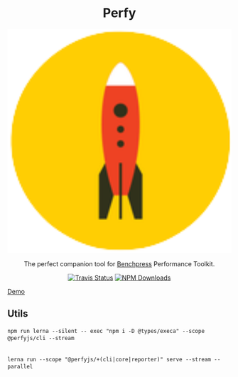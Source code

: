 <p>
  <h1 align="center">Perfy</h1>
</p>

<p align="center">
    <img alt="perfy" src=".github/perfy.png" width="546">
</p>

<p align="center">
The perfect companion tool for <a href="https://github.com/angular/angular/tree/master/packages/benchpress">Benchpress</a> Performance Toolkit.
</p>

<p align="center">
  <a href="https://travis-ci.org/perfy/perfy"><img alt="Travis Status" src="https://img.shields.io/travis/perfy/perfy/master.svg?label=travis&maxAge=43200"></a>
  <a href="https://www.npmjs.com/package/perfy-core"><img alt="NPM Downloads" src="https://img.shields.io/npm/dm/perfy-core.svg?maxAge=43200"></a>
</p>


[Demo](https://douglasduteil.github.io/perfy/example)

## Utils

```
npm run lerna --silent -- exec "npm i -D @types/execa" --scope @perfyjs/cli --stream


lerna run --scope "@perfyjs/+(cli|core|reporter)" serve --stream --parallel

```
